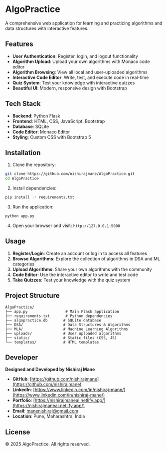 # AlgoPractice

A comprehensive web application for learning and practicing algorithms and data structures with interactive features.

## Features

- **User Authentication**: Register, login, and logout functionality
- **Algorithm Upload**: Upload your own algorithms with Monaco code editor
- **Algorithm Browsing**: View all local and user-uploaded algorithms
- **Interactive Code Editor**: Write, test, and execute code in real-time
- **Quiz System**: Test your knowledge with interactive quizzes
- **Beautiful UI**: Modern, responsive design with Bootstrap

## Tech Stack

- **Backend**: Python Flask
- **Frontend**: HTML, CSS, JavaScript, Bootstrap
- **Database**: SQLite
- **Code Editor**: Monaco Editor
- **Styling**: Custom CSS with Bootstrap 5

## Installation

1. Clone the repository:
```bash
git clone https://github.com/nishirajmane/AlgoPractice.git
cd AlgoPractice
```

2. Install dependencies:
```bash
pip install -r requirements.txt
```

3. Run the application:
```bash
python app.py
```

4. Open your browser and visit: `http://127.0.0.1:5000`

## Usage

1. **Register/Login**: Create an account or log in to access all features
2. **Browse Algorithms**: Explore the collection of algorithms in DSA and ML categories
3. **Upload Algorithms**: Share your own algorithms with the community
4. **Code Editor**: Use the interactive editor to write and test code
5. **Take Quizzes**: Test your knowledge with the quiz system

## Project Structure

```
AlgoPractice/
├── app.py                 # Main Flask application
├── requirements.txt       # Python dependencies
├── algopractice.db       # SQLite database
├── DSA/                  # Data Structures & Algorithms
├── MLA/                  # Machine Learning Algorithms
├── uploads/              # User uploaded algorithms
├── static/               # Static files (CSS, JS)
└── templates/            # HTML templates
```

## Developer

**Designed and Developed by Nishiraj Mane**

- **GitHub**: [https://github.com/nishirajmane](https://github.com/nishirajmane)
- **LinkedIn**: [https://www.linkedin.com/in/nishiraj-mane/](https://www.linkedin.com/in/nishiraj-mane/)
- **Portfolio**: [https://nishirajmaneai.netlify.app/](https://nishirajmaneai.netlify.app/)
- **Email**: manenishiraj@gmail.com
- **Location**: Pune, Maharashtra, India

## License

© 2025 AlgoPractice. All rights reserved. 
